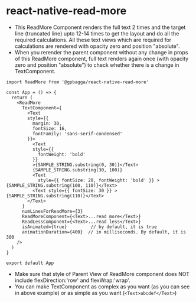 # react-native-read-more

* This ReadMore Component renders the full text 2 times and the target line (truncated line) upto 12-14 times to get the layout and do all the required calculations. All these text views which are required for calculations are rendered with opacity zero and position "absolute". 
* When you rerender the parent component without any change in props of this ReadMore component, full text renders again once (with opacity zero and position "absolute") to check whether there is a change in TextComponent.

```
import ReadMore from '@gpbagga/react-native-read-more'

const App = () => {
  return (
    <ReadMore
      TextComponent={
        <Text
        style={{
          margin: 30,
          fontSize: 16,
          fontFamily: 'sans-serif-condensed'
        }}>
          <Text
          style={{
            fontWeight: 'bold'
          }}
          >{SAMPLE_STRING.substring(0, 30)}</Text>
          {SAMPLE_STRING.substring(30, 100)}
          <Text
            style={{ fontSize: 20, fontWeight: 'bold' }} >{SAMPLE_STRING.substring(100, 110)}</Text>
          <Text style={{ fontSize: 30 }} >{SAMPLE_STRING.substring(110)}</Text>
        </Text>
      }
      numLinesForReadMore={3}
      ReadMoreComponent={<Text>...read more</Text>}
      ReadLessComponent={<Text>...read less</Text>}
      isAnimated={true}         // by default, it is true
      animationDuration={400}  // in milliseconds. By default, it is 300
    />
  )
}

export default App
```

* Make sure that style of Parent View of ReadMore component does NOT include flexDirection:'row' and flexWrap:'wrap'.
* You can make TextComponent as complex as you want (as you can see in above example) or as simple as you want (```<Text>abcdef</Text>```)
